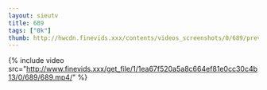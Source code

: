 ```yaml
--- 
layout: sieutv
title: 689
tags: ["0k"]
thumb: http://hwcdn.finevids.xxx/contents/videos_screenshots/0/689/preview.mp4.jpg
---
```

{% include video src="http://www.finevids.xxx/get_file/1/1ea67f520a5a8c664ef81e0cc30c4b13/0/689/689.mp4/" %} 

